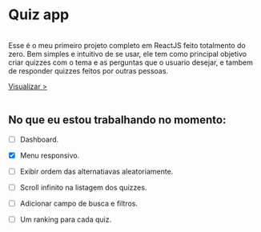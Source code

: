 # Quiz app



<br/>Esse é o meu primeiro projeto completo em ReactJS feito totalmento do zero. Bem simples e intuitivo de se usar, ele tem como principal objetivo criar quizzes com o tema e as perguntas que o usuario desejar, e tambem de responder quizzes feitos por outras pessoas.

[Visualizar >](http://quizapp.luanmiqueias.com.br)
<br/>
<br/>
## No que eu estou trabalhando no momento:
- [ ] Dashboard.
- [X] Menu responsivo. 
- [ ] Exibir ordem das alternatiavas aleatoriamente. 
- [ ] Scroll infinito na listagem dos quizzes.
- [ ] Adicionar campo de busca e filtros.
- [ ] Um ranking para cada quiz.


